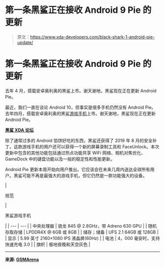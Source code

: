 # 第一条黑鲨正在接收 Android 9 Pie 的更新

> 原文：<https://www.xda-developers.com/black-shark-1-android-pie-update/>

# 第一条黑鲨正在接收 Android 9 Pie 的更新

去年 4 月，搭载安卓奥利奥的黑鲨上市。谢天谢地，黑鲨现在正在更新 Android Pie。

最近，我们一直在谈论 Android 10，但事实是很多手机仍然没有 Android Pie。去年四月，搭载安卓奥利奥的黑鲨[游戏手机](https://www.xda-developers.com/xiaomi-black-shark-gaming-phone-announced/)上市。谢天谢地，黑鲨现在正在更新 Android Pie。

**[黑鲨 XDA 论坛](https://forum.xda-developers.com/black-shark-helo)**

除了通常过多的 Android 馅饼好吃的东西，黑鲨还获得了 2019 年 8 月的安全补丁。这款游戏手机的用户还可以获得一个新的屏幕录制工具和 FaceUnlock。本次更新中包含的其他功能包括通过热点功能共享 WiFi 网络、相机对焦优化、GameDock 中的键盘功能以及一般的稳定性和性能更新。

Android Pie 更新本周开始向用户推出。它应该会在未来几周内送达全球所有用户。黑鲨可能不再是最强大的游戏手机，但它仍然是一款功能强大的设备。

| 

规范

 | 

黑鲨游戏手机

 |
| --- | --- |
| 中央处理器 | 骁龙 845 @ 2.8GHz，带 Adreno 630 GPU |
| 随机存取存储 | LPDDR4X @ 6GB 或 8GB |
| 储存；储备 | UFS 2.1 64GB 或 128GB |
| 显示 | 5.99 英寸 2160×1080 IPS 液晶屏(60Hz) |
| 电池 | 4，000 毫安时，支持快速充电 3.0 |
| 旗帜 | 极地夜晚和天空灰色 |

* * *

**来源: [GSMArena](https://www.gsmarena.com/black_shark_android_pie_update-news-39208.php)**